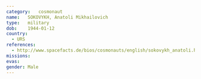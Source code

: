 ```yaml
---
category:	cosmonaut
name:	SOKOVYKH, Anatoli Mikhailovich
type:	military
dob:	1944-01-12
country:
  - URS
references:
  - http://www.spacefacts.de/bios/cosmonauts/english/sokovykh_anatoli.htm
missions:
evas:
gender:	Male
---
```

